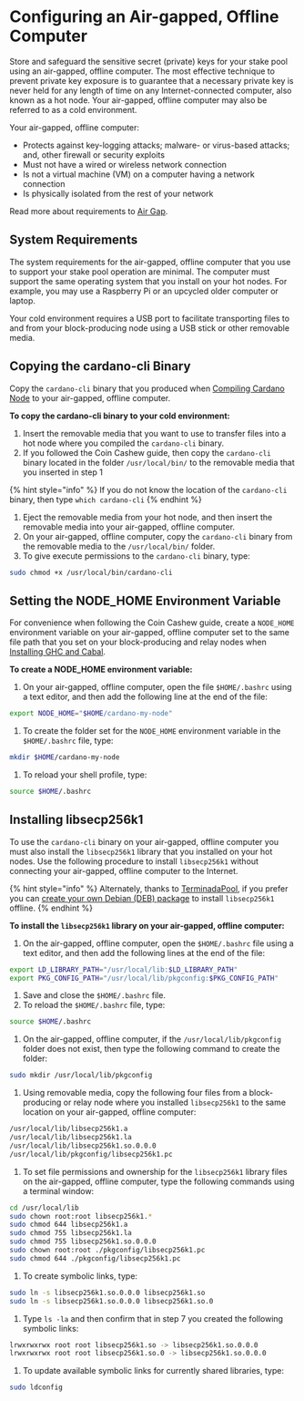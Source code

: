 # Configuring an Air-gapped, Offline Computer

Store and safeguard the sensitive secret (private) keys for your stake pool using an air-gapped, offline computer. The most effective technique to prevent private key exposure is to guarantee that a necessary private key is never held for any length of time on any Internet-connected computer, also known as a hot node. Your air-gapped, offline computer may also be referred to as a cold environment.

Your air-gapped, offline computer:

* Protects against key-logging attacks; malware- or virus-based attacks; and, other firewall or security exploits
* Must not have a wired or wireless network connection
* Is not a virtual machine (VM) on a computer having a network connection
* Is physically isolated from the rest of your network

Read more about requirements to [Air Gap](https://en.wikipedia.org/wiki/Air\_gap\_\(networking\)).

## System Requirements

The system requirements for the air-gapped, offline computer that you use to support your stake pool operation are minimal. The computer must support the same operating system that you install on your hot nodes. For example, you may use a Raspberry Pi or an upcycled older computer or laptop.

Your cold environment requires a USB port to facilitate transporting files to and from your block-producing node using a USB stick or other removable media.

## Copying the cardano-cli Binary

Copy the `cardano-cli` binary that you produced when [Compiling Cardano Node](../part-i-installation/compiling-cardano-node.md) to your air-gapped, offline computer.

**To copy the cardano-cli binary to your cold environment:**

1. Insert the removable media that you want to use to transfer files into a hot node where you compiled the `cardano-cli` binary.
2. If you followed the Coin Cashew guide, then copy the `cardano-cli` binary located in the folder `/usr/local/bin/` to the removable media that you inserted in step 1

{% hint style="info" %}
If you do not know the location of the `cardano-cli` binary, then type `which cardano-cli`
{% endhint %}

1. Eject the removable media from your hot node, and then insert the removable media into your air-gapped, offline computer.
2. On your air-gapped, offline computer, copy the `cardano-cli` binary from the removable media to the `/usr/local/bin/` folder.
3. To give execute permissions to the `cardano-cli` binary, type:

```bash
sudo chmod +x /usr/local/bin/cardano-cli
```

## Setting the NODE\_HOME Environment Variable

For convenience when following the Coin Cashew guide, create a `NODE_HOME` environment variable on your air-gapped, offline computer set to the same file path that you set on your block-producing and relay nodes when [Installing GHC and Cabal](../part-i-installation/installing-ghc-and-cabal.md).

**To create a NODE\_HOME environment variable:**

1. On your air-gapped, offline computer, open the file `$HOME/.bashrc` using a text editor, and then add the following line at the end of the file:

```bash
export NODE_HOME="$HOME/cardano-my-node"
```

1. To create the folder set for the `NODE_HOME` environment variable in the `$HOME/.bashrc` file, type:

```bash
mkdir $HOME/cardano-my-node
```

1. To reload your shell profile, type:

```bash
source $HOME/.bashrc
```

## Installing libsecp256k1 <a href="#libsecp" id="libsecp"></a>

To use the `cardano-cli` binary on your air-gapped, offline computer you must also install the `libsecp256k1` library that you installed on your hot nodes. Use the following procedure to install `libsecp256k1` without connecting your air-gapped, offline computer to the Internet.

{% hint style="info" %}
Alternately, thanks to [TerminadaPool](https://terminada.io/), if you prefer you can [create your own Debian (DEB) package](https://github.com/TerminadaPool/libsecp256k1-iog-debian) to install `libsecp256k1` offline.
{% endhint %}

**To install the `libsecp256k1` library on your air-gapped, offline computer:**

1. On the air-gapped, offline computer, open the `$HOME/.bashrc` file using a text editor, and then add the following lines at the end of the file:

```bash
export LD_LIBRARY_PATH="/usr/local/lib:$LD_LIBRARY_PATH"
export PKG_CONFIG_PATH="/usr/local/lib/pkgconfig:$PKG_CONFIG_PATH"
```

1. Save and close the `$HOME/.bashrc` file.
2. To reload the `$HOME/.bashrc` file, type:

```bash
source $HOME/.bashrc
```

1. On the air-gapped, offline computer, if the `/usr/local/lib/pkgconfig` folder does not exist, then type the following command to create the folder:

```bash
sudo mkdir /usr/local/lib/pkgconfig
```

1. Using removable media, copy the following four files from a block-producing or relay node where you installed `libsecp256k1` to the same location on your air-gapped, offline computer:

```bash
/usr/local/lib/libsecp256k1.a
/usr/local/lib/libsecp256k1.la
/usr/local/lib/libsecp256k1.so.0.0.0
/usr/local/lib/pkgconfig/libsecp256k1.pc
```

1. To set file permissions and ownership for the `libsecp256k1` library files on the air-gapped, offline computer, type the following commands using a terminal window:

```bash
cd /usr/local/lib
sudo chown root:root libsecp256k1.*
sudo chmod 644 libsecp256k1.a
sudo chmod 755 libsecp256k1.la
sudo chmod 755 libsecp256k1.so.0.0.0
sudo chown root:root ./pkgconfig/libsecp256k1.pc
sudo chmod 644 ./pkgconfig/libsecp256k1.pc
```

1. To create symbolic links, type:

```bash
sudo ln -s libsecp256k1.so.0.0.0 libsecp256k1.so
sudo ln -s libsecp256k1.so.0.0.0 libsecp256k1.so.0
```

1. Type `ls -la` and then confirm that in step 7 you created the following symbolic links:

```bash
lrwxrwxrwx root root libsecp256k1.so -> libsecp256k1.so.0.0.0
lrwxrwxrwx root root libsecp256k1.so.0 -> libsecp256k1.so.0.0.0
```

1. To update available symbolic links for currently shared libraries, type:

```bash
sudo ldconfig
```
